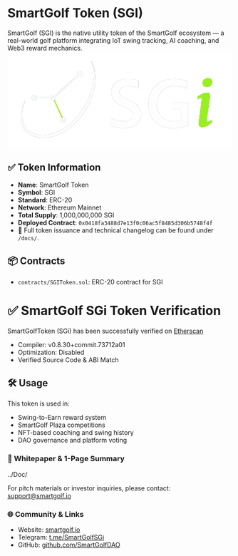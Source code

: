 # SmartGolf Token (SGI)

SmartGolf (SGI) is the native utility token of the SmartGolf ecosystem — a real-world golf platform integrating IoT swing tracking, AI coaching, and Web3 reward mechanics.
![SGi Logo](images/logo/SGi-logo.png)

## ✅ Token Information

- **Name**: SmartGolf Token
- **Symbol**: SGI
- **Standard**: ERC-20
- **Network**: Ethereum Mainnet
- **Total Supply**: 1,000,000,000 SGI
- **Deployed Contract**: `0x0418fa3488d7e13f0c06ac5f8485d306b5748f4f`
- 🧾 Full token issuance and technical changelog can be found under `/docs/`.

## 📦 Contracts

- `contracts/SGIToken.sol`: ERC-20 contract for SGI

# ✅ SmartGolf SGi Token Verification

SmartGolfToken (SGi) has been successfully verified on [Etherscan](https://etherscan.io/address/0x0418fa3488d7e13f0c06ac5f8485d306b5748f4f#code)  
- Compiler: v0.8.30+commit.73712a01  
- Optimization: Disabled  
- Verified Source Code & ABI Match  



## 🛠 Usage

This token is used in:
- Swing-to-Earn reward system
- SmartGolf Plaza competitions
- NFT-based coaching and swing history
- DAO governance and platform voting
  
### 📘 Whitepaper & 1-Page Summary
../Doc/

For pitch materials or investor inquiries, please contact: support@smartgolf.io


### 🌐 Community & Links

- Website: [smartgolf.io](https://smartgolf.io)
- Telegram: [t.me/SmartGolfSGi](https://t.me/SmartGolfSGi)
- GitHub: [github.com/SmartGolfDAO](https://github.com/SmartGolfDAO)
